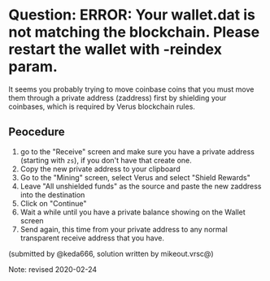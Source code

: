 # Question: ERROR: Your wallet.dat is not matching the blockchain. Please restart the wallet with -reindex param.

It seems you probably trying to move coinbase coins that you must move them through a private address (zaddress) first by shielding your coinbases, which is required by Verus blockchain rules.

## Peocedure

1. go to the "Receive" screen and make sure you have a private address (starting with `zs`), if you don't have that create one.
2. Copy the new private address to your clipboard
3. Go to the "Mining" screen, select Verus and select "Shield Rewards"
4. Leave "All unshielded funds" as the source and paste the new zaddress into the destination
5. Click on "Continue"
6. Wait a while until you have a private balance showing on the Wallet screen
7. Send again, this time from your private address to any normal transparent receive address that you have.

(submitted by @keda666, solution written by mikeout.vrsc@)

Note: revised 2020-02-24
